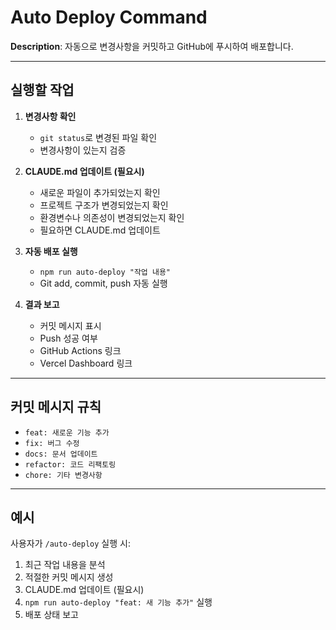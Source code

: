 # Auto Deploy Command

**Description**: 자동으로 변경사항을 커밋하고 GitHub에 푸시하여 배포합니다.

---

## 실행할 작업

1. **변경사항 확인**
   - `git status`로 변경된 파일 확인
   - 변경사항이 있는지 검증

2. **CLAUDE.md 업데이트 (필요시)**
   - 새로운 파일이 추가되었는지 확인
   - 프로젝트 구조가 변경되었는지 확인
   - 환경변수나 의존성이 변경되었는지 확인
   - 필요하면 CLAUDE.md 업데이트

3. **자동 배포 실행**
   - `npm run auto-deploy "작업 내용"`
   - Git add, commit, push 자동 실행

4. **결과 보고**
   - 커밋 메시지 표시
   - Push 성공 여부
   - GitHub Actions 링크
   - Vercel Dashboard 링크

---

## 커밋 메시지 규칙

- `feat: 새로운 기능 추가`
- `fix: 버그 수정`
- `docs: 문서 업데이트`
- `refactor: 코드 리팩토링`
- `chore: 기타 변경사항`

---

## 예시

사용자가 `/auto-deploy` 실행 시:

1. 최근 작업 내용을 분석
2. 적절한 커밋 메시지 생성
3. CLAUDE.md 업데이트 (필요시)
4. `npm run auto-deploy "feat: 새 기능 추가"` 실행
5. 배포 상태 보고

